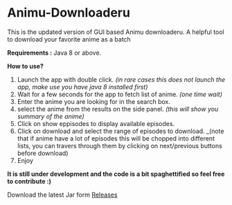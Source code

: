 # Animu-Downloaderu
This is the updated version of GUI based Animu downloaderu.
A helpful tool to download your favorite anime as a batch

**Requirements :** Java 8 or above.

**How to use?**
1. Launch the app with double click. _(in rare cases this does not launch the app, make use you have java 8 installed first)_
2. Wait for a few seconds for the app to fetch list of anime. _(one time wait)_
3. Enter the anime you are looking for in the search box.
4. select the anime from the results on the side panel. _(this will show you summary of the anime)_
5. Click on show eppisodes to display available episodes.
6. Click on download and select the range of episodes to download. _(note that if anime have a lot of episodes this will be chopped into different lists, you can travers through them by clicking on next/previous buttons before download)
7. Enjoy

**It is still under development and the code is a bit spaghettified so feel free to contribute :)**

Download the latest Jar form [Releases](https://github.com/CodingOtaku/Animu-Downloaderu/releases)
